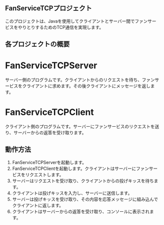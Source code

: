 ## FanServiceTCPプロジェクト
このプロジェクトは、Javaを使用してクライアントとサーバー間でファンサービスをやりとりするためのTCP通信を実現します。

## 各プロジェクトの概要

# FanServiceTCPServer
サーバー側のプログラムです。クライアントからのリクエストを待ち、ファンサービスをクライアントに求めます。その後クライアントにメッセージを返します。
# FanServiceTCPClient
クライアント側のプログラムです。サーバーにファンサービスのリクエストを送り、サーバーからの返答を受け取ります。

## 動作方法
1. FanServiceTCPServerを起動します。
2. FanServiceTCPClientを起動します。クライアントはサーバーにファンサービスをリクエストします。
3. サーバーはリクエストを受け取り、クライアントからの投げキッスを待ちます。
4. クライアントは投げキッスを入力し、サーバーに送信します。
5. サーバーは投げキッスを受け取り、その内容を応答メッセージに組み込んでクライアントに返します。
6. クライアントはサーバーからの返答を受け取り、コンソールに表示されます。